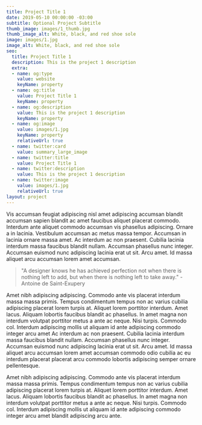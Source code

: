 ```yaml
---
title: Project Title 1
date: 2019-05-10 00:00:00 -03:00
subtitle: Optional Project Subtitle
thumb_image: images/1_thumb.jpg
thumb_image_alt: White, black, and red shoe sole
image: images/1.jpg
image_alt: White, black, and red shoe sole
seo:
  title: Project Title 1
  description: This is the project 1 description
  extra:
  - name: og:type
    value: website
    keyName: property
  - name: og:title
    value: Project Title 1
    keyName: property
  - name: og:description
    value: This is the project 1 description
    keyName: property
  - name: og:image
    value: images/1.jpg
    keyName: property
    relativeUrl: true
  - name: twitter:card
    value: summary_large_image
  - name: twitter:title
    value: Project Title 1
  - name: twitter:description
    value: This is the project 1 description
  - name: twitter:image
    value: images/1.jpg
    relativeUrl: true
layout: project
---
```


Vis accumsan feugiat adipiscing nisl amet adipiscing accumsan blandit accumsan sapien blandit ac amet faucibus aliquet placerat commodo. Interdum ante aliquet commodo accumsan vis phasellus adipiscing. Ornare a in lacinia. Vestibulum accumsan ac metus massa tempor. Accumsan in lacinia ornare massa amet. Ac interdum ac non praesent. Cubilia lacinia interdum massa faucibus blandit nullam. Accumsan phasellus nunc integer. Accumsan euismod nunc adipiscing lacinia erat ut sit. Arcu amet. Id massa aliquet arcu accumsan lorem amet accumsan.

>"A designer knows he has achieved perfection not when there is nothing left to add, but when there is nothing left to take away." -Antoine de Saint-Exupery

Amet nibh adipiscing adipiscing. Commodo ante vis placerat interdum massa massa primis. Tempus condimentum tempus non ac varius cubilia adipiscing placerat lorem turpis at. Aliquet lorem porttitor interdum. Amet lacus. Aliquam lobortis faucibus blandit ac phasellus. In amet magna non interdum volutpat porttitor metus a ante ac neque. Nisi turpis. Commodo col. Interdum adipiscing mollis ut aliquam id ante adipiscing commodo integer arcu amet Ac interdum ac non praesent. Cubilia lacinia interdum massa faucibus blandit nullam. Accumsan phasellus nunc integer. Accumsan euismod nunc adipiscing lacinia erat ut sit. Arcu amet. Id massa aliquet arcu accumsan lorem amet accumsan commodo odio cubilia ac eu interdum placerat placerat arcu commodo lobortis adipiscing semper ornare pellentesque.

Amet nibh adipiscing adipiscing. Commodo ante vis placerat interdum massa massa primis. Tempus condimentum tempus non ac varius cubilia adipiscing placerat lorem turpis at. Aliquet lorem porttitor interdum. Amet lacus. Aliquam lobortis faucibus blandit ac phasellus. In amet magna non interdum volutpat porttitor metus a ante ac neque. Nisi turpis. Commodo col. Interdum adipiscing mollis ut aliquam id ante adipiscing commodo integer arcu amet blandit adipiscing arcu ante.
